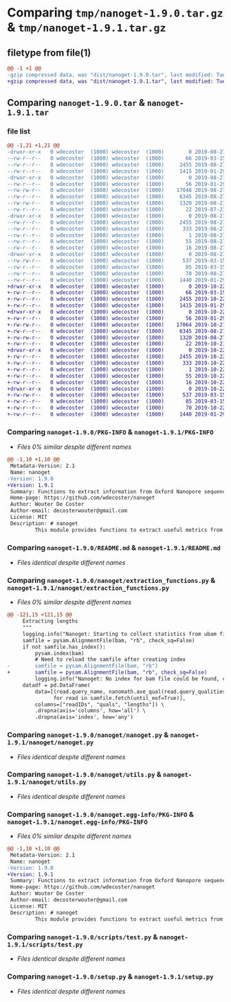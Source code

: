 # Comparing `tmp/nanoget-1.9.0.tar.gz` & `tmp/nanoget-1.9.1.tar.gz`

## filetype from file(1)

```diff
@@ -1 +1 @@
-gzip compressed data, was "dist/nanoget-1.9.0.tar", last modified: Tue Aug 27 11:47:26 2019, max compression
+gzip compressed data, was "dist/nanoget-1.9.1.tar", last modified: Tue Oct 22 05:26:10 2019, max compression
```

## Comparing `nanoget-1.9.0.tar` & `nanoget-1.9.1.tar`

### file list

```diff
@@ -1,21 +1,21 @@
-drwxr-xr-x   0 wdecoster  (1000) wdecoster  (1000)        0 2019-08-27 11:47:26.000000 nanoget-1.9.0/
--rw-r--r--   0 wdecoster  (1000) wdecoster  (1000)       66 2019-03-15 13:38:08.000000 nanoget-1.9.0/MANIFEST.in
--rw-r--r--   0 wdecoster  (1000) wdecoster  (1000)     2455 2019-08-27 11:47:26.000000 nanoget-1.9.0/PKG-INFO
--rw-r--r--   0 wdecoster  (1000) wdecoster  (1000)     1415 2019-01-29 10:18:36.000000 nanoget-1.9.0/README.md
-drwxr-xr-x   0 wdecoster  (1000) wdecoster  (1000)        0 2019-08-27 11:47:26.000000 nanoget-1.9.0/nanoget/
--rw-r--r--   0 wdecoster  (1000) wdecoster  (1000)       56 2019-01-29 10:18:36.000000 nanoget-1.9.0/nanoget/__init__.py
--rw-rw-r--   0 wdecoster  (1000) wdecoster  (1000)    17048 2019-08-27 11:29:24.000000 nanoget-1.9.0/nanoget/extraction_functions.py
--rw-r--r--   0 wdecoster  (1000) wdecoster  (1000)     6345 2019-08-27 10:41:28.000000 nanoget-1.9.0/nanoget/nanoget.py
--rw-rw-r--   0 wdecoster  (1000) wdecoster  (1000)     1320 2019-08-27 11:28:32.000000 nanoget-1.9.0/nanoget/utils.py
--rw-r--r--   0 wdecoster  (1000) wdecoster  (1000)       22 2019-07-23 09:43:40.000000 nanoget-1.9.0/nanoget/version.py
-drwxr-xr-x   0 wdecoster  (1000) wdecoster  (1000)        0 2019-08-27 11:47:26.000000 nanoget-1.9.0/nanoget.egg-info/
--rw-r--r--   0 wdecoster  (1000) wdecoster  (1000)     2455 2019-08-27 11:47:26.000000 nanoget-1.9.0/nanoget.egg-info/PKG-INFO
--rw-r--r--   0 wdecoster  (1000) wdecoster  (1000)      333 2019-08-27 11:47:26.000000 nanoget-1.9.0/nanoget.egg-info/SOURCES.txt
--rw-r--r--   0 wdecoster  (1000) wdecoster  (1000)        1 2019-08-27 11:47:26.000000 nanoget-1.9.0/nanoget.egg-info/dependency_links.txt
--rw-r--r--   0 wdecoster  (1000) wdecoster  (1000)       55 2019-08-27 11:47:26.000000 nanoget-1.9.0/nanoget.egg-info/requires.txt
--rw-r--r--   0 wdecoster  (1000) wdecoster  (1000)       16 2019-08-27 11:47:26.000000 nanoget-1.9.0/nanoget.egg-info/top_level.txt
-drwxr-xr-x   0 wdecoster  (1000) wdecoster  (1000)        0 2019-08-27 11:47:26.000000 nanoget-1.9.0/scripts/
--rw-rw-r--   0 wdecoster  (1000) wdecoster  (1000)      537 2019-03-15 13:35:45.000000 nanoget-1.9.0/scripts/test.py
--rw-r--r--   0 wdecoster  (1000) wdecoster  (1000)       85 2019-03-15 13:35:58.000000 nanoget-1.9.0/scripts/test.sh
--rw-r--r--   0 wdecoster  (1000) wdecoster  (1000)       70 2019-08-27 11:47:26.000000 nanoget-1.9.0/setup.cfg
--rw-r--r--   0 wdecoster  (1000) wdecoster  (1000)     1440 2019-01-29 10:18:36.000000 nanoget-1.9.0/setup.py
+drwxr-xr-x   0 wdecoster  (1000) wdecoster  (1000)        0 2019-10-22 05:26:10.000000 nanoget-1.9.1/
+-rw-r--r--   0 wdecoster  (1000) wdecoster  (1000)       66 2019-03-15 13:38:08.000000 nanoget-1.9.1/MANIFEST.in
+-rw-r--r--   0 wdecoster  (1000) wdecoster  (1000)     2455 2019-10-22 05:26:10.000000 nanoget-1.9.1/PKG-INFO
+-rw-r--r--   0 wdecoster  (1000) wdecoster  (1000)     1415 2019-01-29 10:18:36.000000 nanoget-1.9.1/README.md
+drwxr-xr-x   0 wdecoster  (1000) wdecoster  (1000)        0 2019-10-22 05:26:10.000000 nanoget-1.9.1/nanoget/
+-rw-r--r--   0 wdecoster  (1000) wdecoster  (1000)       56 2019-01-29 10:18:36.000000 nanoget-1.9.1/nanoget/__init__.py
+-rw-rw-r--   0 wdecoster  (1000) wdecoster  (1000)    17064 2019-10-21 14:13:28.000000 nanoget-1.9.1/nanoget/extraction_functions.py
+-rw-r--r--   0 wdecoster  (1000) wdecoster  (1000)     6345 2019-08-27 10:41:28.000000 nanoget-1.9.1/nanoget/nanoget.py
+-rw-rw-r--   0 wdecoster  (1000) wdecoster  (1000)     1320 2019-08-27 11:28:32.000000 nanoget-1.9.1/nanoget/utils.py
+-rw-r--r--   0 wdecoster  (1000) wdecoster  (1000)       22 2019-10-21 14:14:00.000000 nanoget-1.9.1/nanoget/version.py
+drwxr-xr-x   0 wdecoster  (1000) wdecoster  (1000)        0 2019-10-22 05:26:10.000000 nanoget-1.9.1/nanoget.egg-info/
+-rw-r--r--   0 wdecoster  (1000) wdecoster  (1000)     2455 2019-10-22 05:26:09.000000 nanoget-1.9.1/nanoget.egg-info/PKG-INFO
+-rw-r--r--   0 wdecoster  (1000) wdecoster  (1000)      333 2019-10-22 05:26:10.000000 nanoget-1.9.1/nanoget.egg-info/SOURCES.txt
+-rw-r--r--   0 wdecoster  (1000) wdecoster  (1000)        1 2019-10-22 05:26:09.000000 nanoget-1.9.1/nanoget.egg-info/dependency_links.txt
+-rw-r--r--   0 wdecoster  (1000) wdecoster  (1000)       55 2019-10-22 05:26:09.000000 nanoget-1.9.1/nanoget.egg-info/requires.txt
+-rw-r--r--   0 wdecoster  (1000) wdecoster  (1000)       16 2019-10-22 05:26:09.000000 nanoget-1.9.1/nanoget.egg-info/top_level.txt
+drwxr-xr-x   0 wdecoster  (1000) wdecoster  (1000)        0 2019-10-22 05:26:10.000000 nanoget-1.9.1/scripts/
+-rw-rw-r--   0 wdecoster  (1000) wdecoster  (1000)      537 2019-03-15 13:35:45.000000 nanoget-1.9.1/scripts/test.py
+-rw-r--r--   0 wdecoster  (1000) wdecoster  (1000)       85 2019-03-15 13:35:58.000000 nanoget-1.9.1/scripts/test.sh
+-rw-r--r--   0 wdecoster  (1000) wdecoster  (1000)       70 2019-10-22 05:26:10.000000 nanoget-1.9.1/setup.cfg
+-rw-r--r--   0 wdecoster  (1000) wdecoster  (1000)     1440 2019-01-29 10:18:36.000000 nanoget-1.9.1/setup.py
```

### Comparing `nanoget-1.9.0/PKG-INFO` & `nanoget-1.9.1/PKG-INFO`

 * *Files 0% similar despite different names*

```diff
@@ -1,10 +1,10 @@
 Metadata-Version: 2.1
 Name: nanoget
-Version: 1.9.0
+Version: 1.9.1
 Summary: Functions to extract information from Oxford Nanopore sequencing data and alignments.
 Home-page: https://github.com/wdecoster/nanoget
 Author: Wouter De Coster
 Author-email: decosterwouter@gmail.com
 License: MIT
 Description: # nanoget
         This module provides functions to extract useful metrics from Oxford Nanopore sequencing reads and alignments.
```

### Comparing `nanoget-1.9.0/README.md` & `nanoget-1.9.1/README.md`

 * *Files identical despite different names*

### Comparing `nanoget-1.9.0/nanoget/extraction_functions.py` & `nanoget-1.9.1/nanoget/extraction_functions.py`

 * *Files 0% similar despite different names*

```diff
@@ -121,15 +121,15 @@
     Extracting lengths
     """
     logging.info("Nanoget: Starting to collect statistics from ubam file {}.".format(bam))
     samfile = pysam.AlignmentFile(bam, "rb", check_sq=False)
     if not samfile.has_index():
         pysam.index(bam)
         # Need to reload the samfile after creating index
-        samfile = pysam.AlignmentFile(bam, "rb")
+        samfile = pysam.AlignmentFile(bam, "rb", check_sq=False)
         logging.info("Nanoget: No index for bam file could be found, created index.")
     datadf = pd.DataFrame(
         data=[(read.query_name, nanomath.ave_qual(read.query_qualities), read.query_length)
               for read in samfile.fetch(until_eof=True)],
         columns=["readIDs", "quals", "lengths"]) \
         .dropna(axis='columns', how='all') \
         .dropna(axis='index', how='any')
```

### Comparing `nanoget-1.9.0/nanoget/nanoget.py` & `nanoget-1.9.1/nanoget/nanoget.py`

 * *Files identical despite different names*

### Comparing `nanoget-1.9.0/nanoget/utils.py` & `nanoget-1.9.1/nanoget/utils.py`

 * *Files identical despite different names*

### Comparing `nanoget-1.9.0/nanoget.egg-info/PKG-INFO` & `nanoget-1.9.1/nanoget.egg-info/PKG-INFO`

 * *Files 0% similar despite different names*

```diff
@@ -1,10 +1,10 @@
 Metadata-Version: 2.1
 Name: nanoget
-Version: 1.9.0
+Version: 1.9.1
 Summary: Functions to extract information from Oxford Nanopore sequencing data and alignments.
 Home-page: https://github.com/wdecoster/nanoget
 Author: Wouter De Coster
 Author-email: decosterwouter@gmail.com
 License: MIT
 Description: # nanoget
         This module provides functions to extract useful metrics from Oxford Nanopore sequencing reads and alignments.
```

### Comparing `nanoget-1.9.0/scripts/test.py` & `nanoget-1.9.1/scripts/test.py`

 * *Files identical despite different names*

### Comparing `nanoget-1.9.0/setup.py` & `nanoget-1.9.1/setup.py`

 * *Files identical despite different names*

